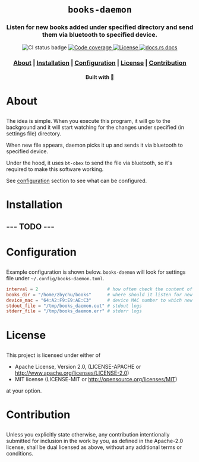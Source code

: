 <div align="center">

  <h1><code>books-daemon</code></h1>

  <h3>
    <strong>Listen for new books added under specified directory and send them via bluetooth to
    specified device.</strong>
  </h3>

  <p>
    <img src="https://github.com/devzbysiu/books-daemon/workflows/CI/badge.svg" alt="CI status
    badge" />
    <a href="https://codecov.io/gh/devzbysiu/books-daemon">
      <img src="https://img.shields.io/codecov/c/github/devzbysiu/books-daemon?style=for-the-badge&token=f2339b3de9e44be0a902458a669c1160" alt="Code coverage"/>
    </a>
    <a href="https://crates.io/crates/books-daemon">
      <img src="https://img.shields.io/crates/l/books-daemon?style=for-the-badge" alt="License"/>
    </a>
    <a href="https://docs.rs/books-daemon">
      <img src="https://img.shields.io/badge/docs-latest-blue.svg?style=for-the-badge" alt="docs.rs docs" />
    </a>
  </p>

  <h3>
    <a href="#about">About</a>
    <span> | </span>
    <a href="#installation">Installation</a>
    <span> | </span>
    <a href="#configuration">Configuration</a>
    <span> | </span>
    <a href="#license">License</a>
    <span> | </span>
    <a href="#contribution">Contribution</a>
  </h3>

  <sub><h4>Built with 🦀</h4></sub>
</div>

# <p id="about">About</p>

The idea is simple. When you execute this program, it will go to the background and it will start
watching for the changes under specified (in settings file) directory.

When new file appears, daemon picks it up and sends it via bluetooth to specified device.

Under the hood, it uses `bt-obex` to send the file via bluetooth, so it's required to make this
software working.

See [configuration](#configuration) section to see what can be configured.

# <p id="installation">Installation</p>

## --- TODO ---

# <p id="configuration">Configuration</p>

Example configuration is shown below. `books-daemon` will look for settings file under
`~/.config/books-daemon.toml`.

```toml
interval = 2                          # how often check the content of the books_dir
books_dir = "/home/zbychu/books"      # where should it listen for new books
device_mac = "64:A2:F9:E9:AE:C3"      # device MAC number to which new books should be send
stdout_file = "/tmp/books_daemon.out" # stdout logs
stderr_file = "/tmp/books_daemon.err" # stderr logs
```

# <p id="license">License</p>

This project is licensed under either of

- Apache License, Version 2.0, (LICENSE-APACHE or http://www.apache.org/licenses/LICENSE-2.0)
- MIT license (LICENSE-MIT or http://opensource.org/licenses/MIT)

at your option.

# <p id="contribution">Contribution</p>


Unless you explicitly state otherwise, any contribution intentionally submitted for inclusion in the work by you, as defined in the Apache-2.0 license, shall be dual licensed as above, without any additional terms or conditions.
